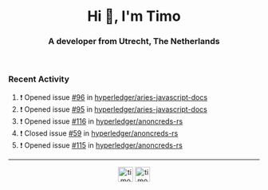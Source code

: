 <h1 align="center">Hi 👋, I'm Timo</h1>
<h3 align="center">A developer from Utrecht, The Netherlands</h3>
<br/>
<!-- https://github.com/rahuldkjain/github-profile-readme-generator --!>

<!--  <p align="left"><img src="https://github-readme-stats.vercel.app/api?username=timoglastra&show_icons=true&count_private=true&" alt="timoglastra" /></p> --!>

<!--
Github language stats
<p align="left"><img src="https://github-readme-stats.vercel.app/api/top-langs/?username=timoglastra&layout=compact" alt="timoglastra" /><p>
-->

<!-- Codestats language stats -->
<!-- <p align="left"><img src="https://codestats-readme.vercel.app/api/top-langs/?username=timoglastra&layout=compact&language_count=12" alt="timoglastra" /><p>    --!>
  
<h3>Recent Activity</h3>

<!--START_SECTION:activity-->
1. ❗️ Opened issue [#96](https://github.com/hyperledger/aries-javascript-docs/issues/96) in [hyperledger/aries-javascript-docs](https://github.com/hyperledger/aries-javascript-docs)
2. ❗️ Opened issue [#95](https://github.com/hyperledger/aries-javascript-docs/issues/95) in [hyperledger/aries-javascript-docs](https://github.com/hyperledger/aries-javascript-docs)
3. ❗️ Opened issue [#116](https://github.com/hyperledger/anoncreds-rs/issues/116) in [hyperledger/anoncreds-rs](https://github.com/hyperledger/anoncreds-rs)
4. ❗️ Closed issue [#59](https://github.com/hyperledger/anoncreds-rs/issues/59) in [hyperledger/anoncreds-rs](https://github.com/hyperledger/anoncreds-rs)
5. ❗️ Opened issue [#115](https://github.com/hyperledger/anoncreds-rs/issues/115) in [hyperledger/anoncreds-rs](https://github.com/hyperledger/anoncreds-rs)
<!--END_SECTION:activity-->

---

<p align="center">
<a href="https://twitter.com/timoglastra" target="blank"><img align="center" src="https://cdn.jsdelivr.net/npm/simple-icons@3.0.1/icons/twitter.svg" alt="timoglastra" height="30" width="30" /></a>
<a href="https://linkedin.com/in/timoglastra" target="blank"><img align="center" src="https://cdn.jsdelivr.net/npm/simple-icons@3.0.1/icons/linkedin.svg" alt="timoglastra" height="30" width="30" /></a>
</p>



